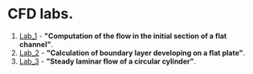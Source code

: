 ﻿# CFD labs.

1. [Lab_1](https://github.com/Igopin/CFD/tree/master/Lab_1) - **"Computation of the flow in the initial section of a flat channel"**.
2. [Lab_2](https://github.com/Igopin/CFD/tree/master/Lab_2) - **"Calculation of boundary layer developing on a flat plate"**.
3. [Lab_3](https://github.com/Igopin/CFD/tree/master/Lab_3) - **"Steady laminar flow of a circular cylinder"**.
